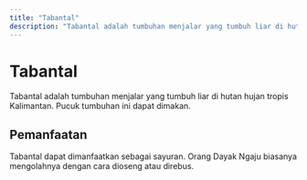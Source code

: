 ```yaml
---
title: "Tabantal"
description: "Tabantal adalah tumbuhan menjalar yang tumbuh liar di hutan hujan tropis Kalimantan."
---
```

# Tabantal

Tabantal adalah tumbuhan menjalar yang tumbuh liar di hutan hujan tropis Kalimantan. Pucuk tumbuhan ini dapat dimakan.

## Pemanfaatan

Tabantal dapat dimanfaatkan sebagai sayuran. Orang Dayak Ngaju biasanya mengolahnya dengan cara dioseng atau direbus.
